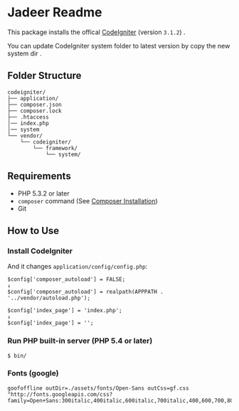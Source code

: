 # Jadeer Readme

This package installs the offical [CodeIgniter](https://www.codeigniter.com) (version `3.1.2`) .

You can update CodeIgniter system folder to latest version by copy the new system dir .

## Folder Structure

```
codeigniter/
├── application/
├── composer.json
├── composer.lock
├── .htaccess
│── index.php
│── system
└── vendor/
    └── codeigniter/
        └── framework/
            └── system/
```

## Requirements

* PHP 5.3.2 or later
* `composer` command (See [Composer Installation](https://getcomposer.org/doc/00-intro.md#installation-linux-unix-osx))
* Git

## How to Use

### Install CodeIgniter

And it changes `application/config/config.php`:

~~~
$config['composer_autoload'] = FALSE;
↓
$config['composer_autoload'] = realpath(APPPATH . '../vendor/autoload.php');
~~~

~~~
$config['index_page'] = 'index.php';
↓
$config['index_page'] = '';
~~~

### Run PHP built-in server (PHP 5.4 or later)

```
$ bin/
```

### Fonts (google)

```
goofoffline outDir=./assets/fonts/Open-Sans outCss=gf.css "http://fonts.googleapis.com/css?family=Open+Sans:300italic,400italic,600italic,700italic,400,600,700,800,300&subset=latin"
```